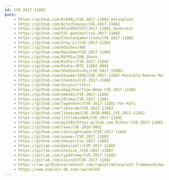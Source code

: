 ```yaml
---
id: CVE-2017-11882
pocs:
    - https://github.com/0x09AL/CVE-2017-11882-metasploit
    - https://github.com/ActorExpose/CVE-2017-11882
    - https://github.com/BlackMathIT/2017-11882_Generator
    - https://github.com/CSC-pentest/cve-2017-11882
    - https://github.com/ChaitanyaHaritash/CVE-2017-11882
    - https://github.com/Grey-Li/CVE-2017-11882
    - https://github.com/HZachev/ABC
    - https://github.com/HaoJame/CVE-2017-11882
    - https://github.com/R0fM1a/IDB_Share
    - https://github.com/Ridter/CVE-2017-11882
    - https://github.com/Ridter/RTF_11882_0802
    - https://github.com/Shadowshusky/CVE-2017-11882-
    - https://github.com/bloomer1016/CVE-2017-11882-Possible-Remcos-Malspam
    - https://github.com/chanbin/CVE-2017-11882
    - https://github.com/dcsync/rtfkit
    - https://github.com/ekgg/Overflow-Demo-CVE-2017-11882
    - https://github.com/embedi/CVE-2017-11882
    - https://github.com/j0lama/CVE-2017-11882
    - https://github.com/legendsec/CVE-2017-11882-for-Kali
    - https://github.com/likescam/CVE-2017-11882
    - https://github.com/likescam/CVE-2018-0802_CVE-2017-11882
    - https://github.com/littlebin404/CVE-2017-11882
    - https://github.com/qy1202/https-github.com-Ridter-CVE-2017-11882-
    - https://github.com/rxwx/CVE-2018-0802
    - https://github.com/starnightcyber/CVE-2017-11882
    - https://github.com/unamer/CVE-2017-11882
    - https://github.com/zhouat/cve-2017-11882
    - https://gitlab.com/Gaojianli/CVE-2017-11882
    - https://gitlab.com/alessio_/CVE-2017-11882
    - https://gitlab.com/typ0drome/CVE-2017-11882
    - https://gitlab.com/xixicp3/CVE-2017-11882
    - https://raw.githubusercontent.com/rapid7/metasploit-framework/master/modules/exploits/windows/fileformat/office_ms17_11882.rb
    - https://www.exploit-db.com/raw/43163
---
```

